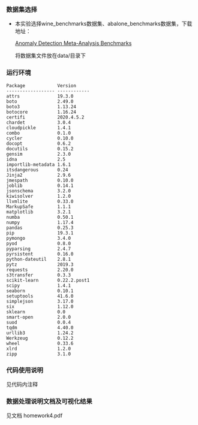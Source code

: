 
### 数据集选择
* 本实验选择wine_benchmarks数据集、abalone_benchmarks数据集，下载地址：

  [Anomaly Detection Meta-Analysis Benchmarks](https://ir.library.oregonstate.edu/concern/datasets/47429f155?locale=en)

  将数据集文件放在data/目录下

### 运行环境
```
Package            Version
------------------ ------------
attrs              19.3.0
boto               2.49.0
boto3              1.13.24
botocore           1.16.24
certifi            2020.4.5.2
chardet            3.0.4
cloudpickle        1.4.1
combo              0.1.0
cycler             0.10.0
docopt             0.6.2
docutils           0.15.2
gensim             2.3.0
idna               2.5
importlib-metadata 1.6.1
itsdangerous       0.24
Jinja2             2.9.6
jmespath           0.10.0
joblib             0.14.1
jsonschema         3.2.0
kiwisolver         1.2.0
llvmlite           0.33.0
MarkupSafe         1.1.1
matplotlib         3.2.1
numba              0.50.1
numpy              1.17.4
pandas             0.25.3
pip                19.3.1
pymongo            3.4.0
pyod               0.8.0
pyparsing          2.4.7
pyrsistent         0.16.0
python-dateutil    2.8.1
pytz               2019.3
requests           2.20.0
s3transfer         0.3.3
scikit-learn       0.22.2.post1
scipy              1.4.1
seaborn            0.10.1
setuptools         41.6.0
simplejson         3.17.0
six                1.12.0
sklearn            0.0
smart-open         2.0.0
suod               0.0.4
tqdm               4.40.0
urllib3            1.24.2
Werkzeug           0.12.2
wheel              0.33.6
xlrd               1.2.0
zipp               3.1.0
```

### 代码使用说明
见代码内注释

### 数据处理说明文档及可视化结果
见文档 homework4.pdf 

